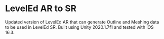 # LevelEd AR to SR

Updated version of LevelEd AR that can generate Outline and Meshing data to be used in LevelEd SR. Built using Unity 2020.1.7f1 and tested with iOS 16.3. 
